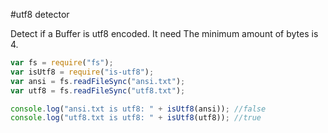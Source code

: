 #utf8 detector

Detect if a Buffer is utf8 encoded.
It need The minimum amount of bytes is 4.

```javascript
var fs = require("fs");
var isUtf8 = require("is-utf8");
var ansi = fs.readFileSync("ansi.txt");
var utf8 = fs.readFileSync("utf8.txt");

console.log("ansi.txt is utf8: " + isUtf8(ansi)); //false
console.log("utf8.txt is utf8: " + isUtf8(utf8)); //true
```
